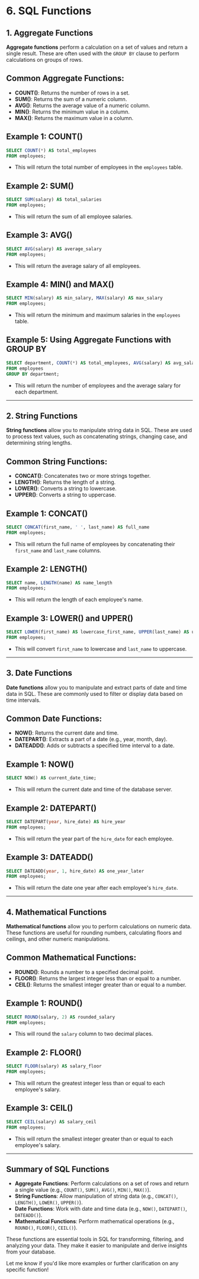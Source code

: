 
# **6. SQL Functions**

## **1. Aggregate Functions**

**Aggregate functions** perform a calculation on a set of values and return a single result. These are often used with the `GROUP BY` clause to perform calculations on groups of rows.

## **Common Aggregate Functions**:

* **COUNT()**: Returns the number of rows in a set.
* **SUM()**: Returns the sum of a numeric column.
* **AVG()**: Returns the average value of a numeric column.
* **MIN()**: Returns the minimum value in a column.
* **MAX()**: Returns the maximum value in a column.

## **Example 1: COUNT()**

```sql
SELECT COUNT(*) AS total_employees
FROM employees;
```

* This will return the total number of employees in the `employees` table.

## **Example 2: SUM()**

```sql
SELECT SUM(salary) AS total_salaries
FROM employees;
```

* This will return the sum of all employee salaries.

## **Example 3: AVG()**

```sql
SELECT AVG(salary) AS average_salary
FROM employees;
```

* This will return the average salary of all employees.

## **Example 4: MIN() and MAX()**

```sql
SELECT MIN(salary) AS min_salary, MAX(salary) AS max_salary
FROM employees;
```

* This will return the minimum and maximum salaries in the `employees` table.

## **Example 5: Using Aggregate Functions with GROUP BY**

```sql
SELECT department, COUNT(*) AS total_employees, AVG(salary) AS avg_salary
FROM employees
GROUP BY department;
```

* This will return the number of employees and the average salary for each department.

---

## **2. String Functions**

**String functions** allow you to manipulate string data in SQL. These are used to process text values, such as concatenating strings, changing case, and determining string lengths.

## **Common String Functions**:

* **CONCAT()**: Concatenates two or more strings together.
* **LENGTH()**: Returns the length of a string.
* **LOWER()**: Converts a string to lowercase.
* **UPPER()**: Converts a string to uppercase.

## **Example 1: CONCAT()**

```sql
SELECT CONCAT(first_name, ' ', last_name) AS full_name
FROM employees;
```

* This will return the full name of employees by concatenating their `first_name` and `last_name` columns.

## **Example 2: LENGTH()**

```sql
SELECT name, LENGTH(name) AS name_length
FROM employees;
```

* This will return the length of each employee's name.

## **Example 3: LOWER() and UPPER()**

```sql
SELECT LOWER(first_name) AS lowercase_first_name, UPPER(last_name) AS uppercase_last_name
FROM employees;
```

* This will convert `first_name` to lowercase and `last_name` to uppercase.

---

## **3. Date Functions**

**Date functions** allow you to manipulate and extract parts of date and time data in SQL. These are commonly used to filter or display data based on time intervals.

## **Common Date Functions**:

* **NOW()**: Returns the current date and time.
* **DATEPART()**: Extracts a part of a date (e.g., year, month, day).
* **DATEADD()**: Adds or subtracts a specified time interval to a date.

## **Example 1: NOW()**

```sql
SELECT NOW() AS current_date_time;
```

* This will return the current date and time of the database server.

## **Example 2: DATEPART()**

```sql
SELECT DATEPART(year, hire_date) AS hire_year
FROM employees;
```

* This will return the year part of the `hire_date` for each employee.

## **Example 3: DATEADD()**

```sql
SELECT DATEADD(year, 1, hire_date) AS one_year_later
FROM employees;
```

* This will return the date one year after each employee's `hire_date`.

---

## **4. Mathematical Functions**

**Mathematical functions** allow you to perform calculations on numeric data. These functions are useful for rounding numbers, calculating floors and ceilings, and other numeric manipulations.

## **Common Mathematical Functions**:

* **ROUND()**: Rounds a number to a specified decimal point.
* **FLOOR()**: Returns the largest integer less than or equal to a number.
* **CEIL()**: Returns the smallest integer greater than or equal to a number.

## **Example 1: ROUND()**

```sql
SELECT ROUND(salary, 2) AS rounded_salary
FROM employees;
```

* This will round the `salary` column to two decimal places.

## **Example 2: FLOOR()**

```sql
SELECT FLOOR(salary) AS salary_floor
FROM employees;
```

* This will return the greatest integer less than or equal to each employee's salary.

## **Example 3: CEIL()**

```sql
SELECT CEIL(salary) AS salary_ceil
FROM employees;
```

* This will return the smallest integer greater than or equal to each employee's salary.

---

## **Summary of SQL Functions**

* **Aggregate Functions**: Perform calculations on a set of rows and return a single value (e.g., `COUNT()`, `SUM()`, `AVG()`, `MIN()`, `MAX()`).
* **String Functions**: Allow manipulation of string data (e.g., `CONCAT()`, `LENGTH()`, `LOWER()`, `UPPER()`).
* **Date Functions**: Work with date and time data (e.g., `NOW()`, `DATEPART()`, `DATEADD()`).
* **Mathematical Functions**: Perform mathematical operations (e.g., `ROUND()`, `FLOOR()`, `CEIL()`).

These functions are essential tools in SQL for transforming, filtering, and analyzing your data. They make it easier to manipulate and derive insights from your database.

Let me know if you'd like more examples or further clarification on any specific function!
